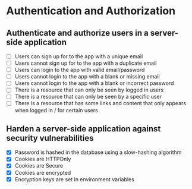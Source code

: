 # Authentication and Authorization

## Authenticate and authorize users in a server-side application

* [ ] Users can sign up for to the app with a unique email
* [ ] Users cannot sign up for to the app with a duplicate email
* [ ] Users can login to the app with valid email/password
* [ ] Users cannot login to the app with a blank or missing email
* [ ] Users cannot login to the app with a blank or incorrect password
* [ ] There is a resource that can only be seen by logged in users
* [ ] There is a resource that can only be seen by a specific user
* [ ] There is a resource that has some links and content that only appears when logged in / for certain users

## Harden a server-side application against security vulnerabilities

* [x] Password is hashed in the database using a slow-hashing algorithm
* [x] Cookies are HTTPOnly
* [x] Cookies are Secure
* [x] Cookies are encrypted
* [x] Encryption keys are set in environment variables